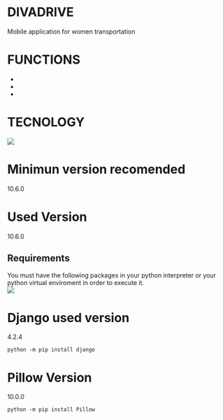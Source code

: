 # DIVADRIVE
Mobile application for women transportation
# FUNCTIONS
  -
  -
  -
# TECNOLOGY
![](https://camo.githubusercontent.com/6a9e440abe7195550fbb7385593e3838031e3d1cbbf3802c385beebe76fe6dbb/68747470733a2f2f736b696c6c69636f6e732e6465762f69636f6e733f693d707974686f6e)

# Minimun version recomended
10.6.0

# Used Version
10.6.0

## Requirements
You must have the following packages in your python interpreter or your python virtual enviroment in order to execute it.\
![](https://camo.githubusercontent.com/5202aaf6d5abda92faebdc87814e4be570294e7063369fd614bdb757e93a0025/68747470733a2f2f736b696c6c69636f6e732e6465762f69636f6e733f693d646a616e676f)

# Django used version
4.2.4

```
python -m pip install django

```
# Pillow Version
10.0.0

```
python -m pip install Pillow
```
